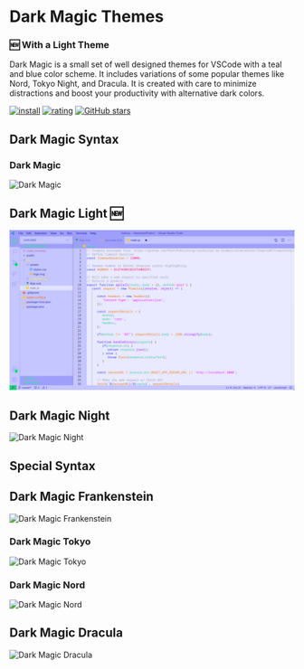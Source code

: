 # Dark Magic Themes

### 🆕 With a Light Theme
Dark Magic is a small set of well designed themes for VSCode with a teal and blue color scheme.
It includes variations of some popular themes like Nord, Tokyo Night, and Dracula.
It is created with care to minimize distractions and boost your productivity with alternative dark colors.



[![install](https://img.shields.io/vscode-marketplace/i/DavidMorais.dark-magic-themes.svg?style=flat-flat)](https://marketplace.visualstudio.com/items?itemName=DavidMorais.dark-magic-themes) [![rating](https://img.shields.io/visual-studio-marketplace/r/DavidMorais.dark-magic-themes.svg?style=flat)](https://marketplace.visualstudio.com/items/DavidMorais.dark-magic-themes) [![GitHub stars](https://img.shields.io/github/stars/davidsmorais/dark-magic-themes.svg?style=social&label=Star&maxAge=2592000)](https://github.com/davidsmorais/dark-magic-themes)


## Dark Magic Syntax
### Dark Magic
![Dark Magic](https://vscode-themes.nyc3.cdn.digitaloceanspaces.com/profiles/WRZ6BYBQ90No7MtuFxETBjf1DLZ2/ev00VHPq-default.jpeg)

## Dark Magic Light 🆕
![Dark Magic Light](./light-preview.png)


## Dark Magic Night
![Dark Magic Night](https://vscode-themes.nyc3.cdn.digitaloceanspaces.com/profiles/WRZ6BYBQ90No7MtuFxETBjf1DLZ2/eVr8tpJs-default.jpeg)

## Special Syntax
## Dark Magic Frankenstein
![Dark Magic Frankenstein](https://vscode-themes.nyc3.cdn.digitaloceanspaces.com/profiles/WRZ6BYBQ90No7MtuFxETBjf1DLZ2/3A4KNx5T-default.jpeg)
### Dark Magic Tokyo
![Dark Magic Tokyo](https://vscode-themes.nyc3.cdn.digitaloceanspaces.com/profiles/WRZ6BYBQ90No7MtuFxETBjf1DLZ2/gtXdi6t8-default.jpeg)

### Dark Magic Nord
![Dark Magic Nord](https://vscode-themes.nyc3.cdn.digitaloceanspaces.com/profiles/WRZ6BYBQ90No7MtuFxETBjf1DLZ2/rXWa7dWL-default.jpeg)

## Dark Magic Dracula
![Dark Magic Dracula](https://vscode-themes.nyc3.cdn.digitaloceanspaces.com/profiles/WRZ6BYBQ90No7MtuFxETBjf1DLZ2/yi9401aC-default.jpeg)


